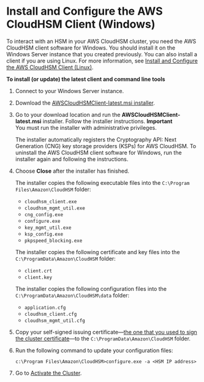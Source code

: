 # Install and Configure the AWS CloudHSM Client \(Windows\)<a name="install-and-configure-client-win"></a>

To interact with an HSM in your AWS CloudHSM cluster, you need the AWS CloudHSM client software for Windows\. You should install it on the Windows Server instance that you created previously\. You can also install a client if you are using Linux\. For more information, see [Install and Configure the AWS CloudHSM Client \(Linux\)](install-and-configure-client-linux.md)\. 

**To install \(or update\) the latest client and command line tools**

1. Connect to your Windows Server instance\.

1. Download the [AWSCloudHSMClient\-latest\.msi installer](https://s3.amazonaws.com/cloudhsmv2-software/CloudHsmClient/Windows/AWSCloudHSMClient-latest.msi)\. 

1. Go to your download location and run the **AWSCloudHSMClient\-latest\.msi** installer\. Follow the installer instructions\. 
**Important**  
You must run the installer with administrative privileges\.

   The installer automatically registers the Cryptography API: Next Generation \(CNG\) key storage providers \(KSPs\) for AWS CloudHSM\. To uninstall the AWS CloudHSM client software for Windows, run the installer again and following the instructions\.

1. Choose **Close** after the installer has finished\.

   The installer copies the following executable files into the `C:\Program Files\Amazon\CloudHSM` folder:
   + `cloudhsm_client.exe`
   + `cloudhsm_mgmt_util.exe`
   + `cng_config.exe`
   + `configure.exe`
   + `key_mgmt_util.exe`
   + `ksp_config.exe`
   + `pkpspeed_blocking.exe`

   The installer copies the following certificate and key files into the `C:\ProgramData\Amazon\CloudHSM` folder:
   + `client.crt`
   + `client.key`

   The installer copies the following configuration files into the `C:\ProgramData\Amazon\CloudHSM\data` folder:
   + `application.cfg`
   + `cloudhsm_client.cfg`
   + `cloudhsm_mgmt_util.cfg`

1. Copy your self\-signed issuing certificate—[the one that you used to sign the cluster certificate](initialize-cluster.md#sign-csr)—to the `C:\ProgramData\Amazon\CloudHSM` folder\. 

1. Run the following command to update your configuration files:

   ```
   c:\Program Files\Amazon\CloudHSM>configure.exe -a <HSM IP address>
   ```

1. Go to [Activate the Cluster](activate-cluster.md)\.
